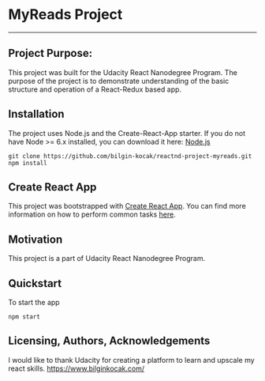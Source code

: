 # MyReads Project

---

## Project Purpose:

This project was built for the Udacity React Nanodegree Program. The purpose of the project is to demonstrate understanding of the basic structure and operation of a React-Redux based app.

## Installation

The project uses Node.js and the Create-React-App starter. If you do not have Node >= 6.x installed, you can download it here: [Node.js](https://nodejs.org/en/)

```
git clone https://github.com/bilgin-kocak/reactnd-project-myreads.git
npm install
```

## Create React App

This project was bootstrapped with [Create React App](https://github.com/facebookincubator/create-react-app). You can find more information on how to perform common tasks [here](https://github.com/facebookincubator/create-react-app/blob/master/packages/react-scripts/template/README.md).

## Motivation

This project is a part of Udacity React Nanodegree Program.

## Quickstart

To start the app

```
npm start
```

## Licensing, Authors, Acknowledgements

I would like to thank Udacity for creating a platform to learn and upscale my react skills. https://www.bilginkocak.com/
